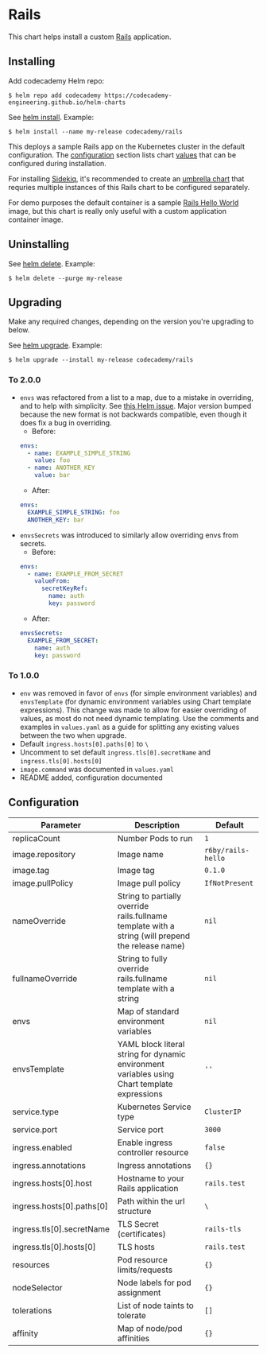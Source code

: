# Rails

This chart helps install a custom [Rails](https://rubyonrails.org/) application.

## Installing

Add codecademy Helm repo:

```console
$ helm repo add codecademy https://codecademy-engineering.github.io/helm-charts
```

See [helm install](https://github.com/helm/helm/blob/master/docs/helm/helm_install.md). Example:

```console
$ helm install --name my-release codecademy/rails
```

This deploys a sample Rails app on the Kubernetes cluster in the default configuration. The [configuration](#configuration) section lists chart [values](https://github.com/helm/helm/blob/master/docs/chart_best_practices/values.md) that can be configured during installation.

For installing [Sidekiq](https://github.com/mperham/sidekiq/), it's recommended to create an [umbrella chart](https://github.com/helm/helm/blob/master/docs/charts_tips_and_tricks.md#complex-charts-with-many-dependencies) that requries multiple instances of this Rails chart to be configured separately.

For demo purposes the default container is a sample [Rails Hello World](https://github.com/scottrigby/rails-hello) image, but this chart is really only useful with a custom application container image.

## Uninstalling

See [helm delete](https://github.com/helm/helm/blob/master/docs/helm/helm_delete.md). Example:

```console
$ helm delete --purge my-release
```

## Upgrading

Make any required changes, depending on the version you're upgrading to below.

See [helm upgrade](https://github.com/helm/helm/blob/master/docs/helm/helm_upgrade.md). Example:

```console
$ helm upgrade --install my-release codecademy/rails
```

### To 2.0.0

- `envs` was refactored from a list to a map, due to a mistake in overriding, and to help with simplicity. See [this Helm issue](https://github.com/helm/helm/issues/3486). Major version bumped because the new format is not backwards compatible, even though it does fix a bug in overriding.
    - Before:
    ```yaml
    envs:
      - name: EXAMPLE_SIMPLE_STRING
        value: foo
      - name: ANOTHER_KEY
        value: bar
    ```
    - After:
    ```yaml
    envs:
      EXAMPLE_SIMPLE_STRING: foo
      ANOTHER_KEY: bar
    ```
- `envsSecrets` was introduced to similarly allow overriding envs from secrets.
    - Before:
    ```yaml
    envs:
      - name: EXAMPLE_FROM_SECRET
        valueFrom:
          secretKeyRef:
            name: auth
            key: password
    ```
    - After:
    ```yaml
    envsSecrets:
      EXAMPLE_FROM_SECRET:
        name: auth
        key: password
    ```

### To 1.0.0

- `env` was removed in favor of `envs` (for simple environment variables) and `envsTemplate` (for dynamic environment variables using Chart template expressions). This change was made to allow for easier overriding of values, as most do not need dynamic templating. Use the comments and examples in `values.yaml` as a guide for splitting any existing values between the two when upgrade.
- Default `ingress.hosts[0].paths[0]` to `\`
- Uncomment to set default `ingress.tls[0].secretName` and `ingress.tls[0].hosts[0]`
- `image.command` was documented in `values.yaml`
- README added, configuration documented

## Configuration

Parameter | Description | Default
--- | --- | ---
replicaCount | Number Pods to run | `1`
image.repository | Image name | `r6by/rails-hello`
image.tag | Image tag | `0.1.0`
image.pullPolicy | Image pull policy | `IfNotPresent`
nameOverride | String to partially override rails.fullname template with a string (will prepend the release name) | `nil`
fullnameOverride | String to fully override rails.fullname template with a string | `nil`
envs | Map of standard environment variables | `nil`
envsTemplate | YAML block literal string for dynamic environment variables using Chart template expressions | `''`
service.type | Kubernetes Service type | `ClusterIP`
service.port | Service port | `3000`
ingress.enabled | Enable ingress controller resource | `false`
ingress.annotations | Ingress annotations | `{}`
ingress.hosts[0].host | Hostname to your Rails application | `rails.test`
ingress.hosts[0].paths[0] | Path within the url structure | `\`
ingress.tls[0].secretName | TLS Secret (certificates) | `rails-tls`
ingress.tls[0].hosts[0] | TLS hosts | `rails.test`
resources | Pod resource limits/requests | `{}`
nodeSelector | Node labels for pod assignment | `{}`
tolerations | List of node taints to tolerate | `[]`
affinity | Map of node/pod affinities | `{}`
